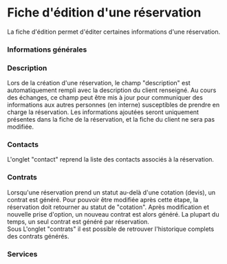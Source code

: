 # Fiche d'édition d'une réservation

La fiche d'édition permet d'éditer certaines informations d'une réservation.


### Informations générales


### Description
Lors de la création d'une réservation, le champ "description" est automatiquement rempli avec la description du client renseigné. Au cours des échanges, ce champ peut être mis à jour pour communiquer des informations aux autres personnes (en interne) susceptibles de prendre en charge la réservation.
Les informations ajoutées seront uniquement présentes dans la fiche de la réservation, et la fiche du client ne sera pas modifiée.


### Contacts
L'onglet "contact" reprend la liste des contacts associés à la réservation.


### Contrats
Lorsqu'une réservation prend un statut au-delà d'une cotation (devis), un contrat est généré.
Pour pouvoir être modifiée après cette étape, la réservation doit retourner au statut de "cotation". Après modification et nouvelle prise d'option, un nouveau contrat est alors généré.
La plupart du temps, un seul contrat est généré par réservation.  
Sous L'onglet "contrats" il est possible de retrouver l'historique complets des contrats générés.

### Services
